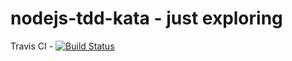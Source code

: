 # nodejs-tdd-kata - just exploring
Travis CI - [![Build Status](https://travis-ci.org/gvquiroz/nodejs-tdd-kata.svg?branch=master)](https://travis-ci.org/gvquiroz/nodejs-tdd-kata)
